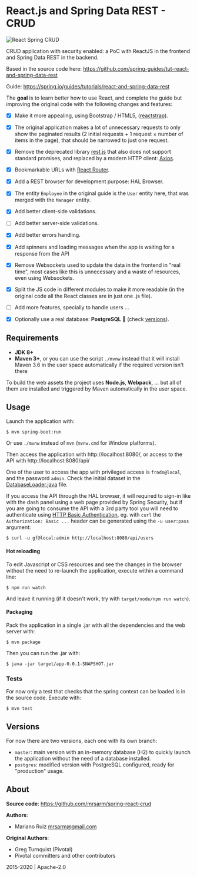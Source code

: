 React.js and Spring Data REST - CRUD
====================================

![React Spring CRUD](docs/img/spring-react-crud.png)

CRUD application with security enabled: a PoC with
ReactJS in the frontend and Spring Data REST in the backend.

Based in the source code here: https://github.com/spring-guides/tut-react-and-spring-data-rest

Guide: https://spring.io/guides/tutorials/react-and-spring-data-rest

The **goal** is to learn better how to use React, and complete the guide but
improving the original code with the following changes and features:

- [X] Make it more appealing, using Bootstrap / HTML5,
      ([reactstrap](https://reactstrap.github.io/)).
- [X] The original application makes a lot of unnecessary requests to only show
      the paginated results (2 initial requests + 1 request × number of items
      in the page), that should be narrowed to just one request.
- [X] Remove the deprecated library [rest.js](https://github.com/cujojs/rest) that
      also does not support standard promises, and replaced by a modern HTTP client:
      [Axios](https://github.com/axios/axios).
- [X] Bookmarkable URLs with [React Router](https://reacttraining.com/react-router/).
- [X] Add a REST browser for development purpose: HAL Browser.
- [X] The entity `Employee` in the original guide is the `User` entity here,
      that was merged with the `Manager` entity.
- [X] Add better client-side validations.
- [ ] Add better server-side validations.
- [X] Add better errors handling.
- [X] Add spinners and loading messages when the app is waiting for
      a response from the API
- [X] Remove Websockets used to update the data in the frontend in "real time",
      most cases like this is unnecessary and a waste of resources,
      even using Websockets.
- [X] Split the JS code in different modules to make it more readable (in the
      original code all the React classes are in just one .js file).
- [ ] Add more features, specially to handle users ...
- [X] Optionally use a real database: **PostgreSQL** :elephant:
  (check [versions](#versions)).


Requirements
------------

- **JDK 8+**
- **Maven 3+**, or you can use the script `./mvnw` instead that it will install
  Maven 3.6 in the user space automatically if the required version isn't there

To build the web assets the project uses **Node.js**, **Webpack**, ...
but all of them are installed and triggered by Maven automatically
in the user space.


Usage
-----

Launch the application with:

    $ mvn spring-boot:run

Or use `./mvnw` instead of `mvn` (`mvnw.cmd` for Window platforms).

Then access the application with http://localhost:8080/, or access
to the API with http://localhost:8080/api/

One of the user to access the app with privileged access is `frodo@local`,
and the password `admin`. Check the initial dataset in
the [DatabaseLoader.java](src/main/java/com/resolvolution/NED/app/user/DatabaseLoader.java#L46-L50)
file.

If you access the API through the HAL browser, it will required to sign-in
like with the dash panel using a web page provided by Spring Security,
but if you are going to consume the API with a 3rd party tool
you will need to authenticate using
[HTTP Basic Authentication](https://en.wikipedia.org/wiki/Basic_access_authentication),
eg. with `curl` the `Authorization: Basic ...` header can be generated using
the `-u user:pass` argument:

    $ curl -u gf@local:admin http://localhost:8080/api/users

#### Hot reloading

To edit Javascript or CSS resources and see the changes in the
browser without the need to re-launch the application, execute within
a command line:

    $ npm run watch

And leave it running (if it doesn't work, try with `target/node/npm run watch`).


#### Packaging

Pack the application in a single .jar with all the dependencies
and the web server with:

    $ mvn package

Then you can run the .jar with:

    $ java -jar target/app-0.0.1-SNAPSHOT.jar


### Tests

For now only a test that checks that the spring context
can be loaded is in the source code. Execute with:

    $ mvn test


Versions
--------

For now there are two versions, each one with its own branch:

- `master`: main version with an in-memory database (H2) to quickly
  launch the application without the need of a database installed.
- `postgres`: modified version with PostgreSQL configured,
  ready for "production" usage.


About
-----

**Source code**: https://github.com/mrsarm/spring-react-crud

**Authors**:
* Mariano Ruiz <mrsarm@gmail.com>

**Original Authors**:
* Greg Turnquist (Pivotal)
* Pivotal committers and other contributors

2015-2020  |  Apache-2.0
